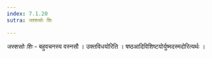 ```yaml
---
index: 7.1.20
sutra: जश्शसोः शिः

---
```

_जस्शसोः शिः_ - बहुवचनस्य वस्नसौ । उक्तविधयोरिति । षष्ठआदिविशिष्टयोर्युष्मदस्मदोरित्यर्थः ।